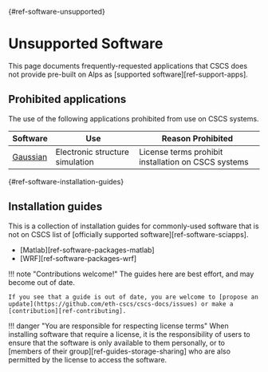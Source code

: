 [](){#ref-software-unsupported}
# Unsupported Software

This page documents frequently-requested applications that CSCS does not provide pre-built on Alps as [supported software][ref-support-apps].

## Prohibited applications

The use of the following applications prohibited from use on CSCS systems.

| Software | Use | Reason Prohibited |
| --- | --- | --- |
| [Gaussian](https://gaussian.com/) | Electronic structure simulation | License terms prohibit installation on CSCS systems |

[](){#ref-software-installation-guides}
## Installation guides

This is a collection of installation guides for commonly-used software that is not on CSCS list of [officially supported software][ref-software-sciapps].

* [Matlab][ref-software-packages-matlab]
* [WRF][ref-software-packages-wrf]

!!! note "Contributions welcome!"
    The guides here are best effort, and may become out of date.

    If you see that a guide is out of date, you are welcome to [propose an update](https://github.com/eth-cscs/cscs-docs/issues) or make a [contribution][ref-contributing].

!!! danger "You are responsible for respecting license terms"
    When installing software that require a license, it is the responsibility of users to ensure that the software is only available to them personally, or to [members of their group][ref-guides-storage-sharing] who are also permitted by the license to access the software.

